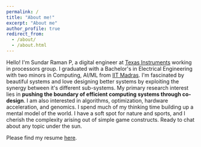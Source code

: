 ```yaml
---
permalink: /
title: "About me!"
excerpt: "About me"
author_profile: true
redirect_from: 
  - /about/
  - /about.html
---
```


Hello! I'm Sundar Raman P, a digital engineer at [Texas Instruments](https://www.ti.com/) working in processors group. I graduated with a Bachelor's in Electrical Engineering with two minors in Computing, AI/ML from [IIT Madras](https://www.iitm.ac.in/). I'm fascinated by beautiful systems and love designing better systems by exploiting the synergy between it's different sub-systems. My primary research interest lies in **pushing the boundary of efficient computing systems through co-design**. I am also interested in algorithms, optimization, hardware acceleration, and genomics. I spend much of my thinking time building up a mental model of the world. I have a soft spot for nature and sports, and I cherish the complexity arising out of simple game constructs. Ready to chat about any topic under the sun. 

Please find my resume [here](https://drive.google.com/file/d/1T2o1uh5d44n800eBZKQYTR2xpEf9uWne/view?usp=share_link).
